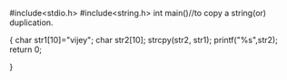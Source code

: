#include<stdio.h>
#include<string.h>
int main()//to copy a string(or) duplication.

{
    char str1[10]="vijey";
    char str2[10];
    strcpy(str2, str1);
    printf("%s",str2);
    return 0;
    
}
